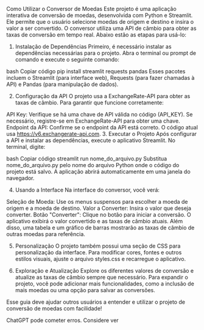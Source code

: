 Como Utilizar o Conversor de Moedas
Este projeto é uma aplicação interativa de conversão de moedas, desenvolvida com Python e Streamlit. Ele permite que o usuário selecione moedas de origem e destino e insira o valor a ser convertido. O conversor utiliza uma API de câmbio para obter as taxas de conversão em tempo real. Abaixo estão as etapas para usá-lo:

1. Instalação de Dependências
Primeiro, é necessário instalar as dependências necessárias para o projeto. Abra o terminal ou prompt de comando e execute o seguinte comando:

bash
Copiar código
pip install streamlit requests pandas
Esses pacotes incluem o Streamlit (para interface web), Requests (para fazer chamadas à API) e Pandas (para manipulação de dados).

2. Configuração da API
O projeto usa a ExchangeRate-API para obter as taxas de câmbio. Para garantir que funcione corretamente:

API Key: Verifique se há uma chave de API válida no código (API_KEY). Se necessário, registre-se em ExchangeRate-API para obter uma chave.
Endpoint da API: Confirme se o endpoint da API está correto. O código atual usa https://v6.exchangerate-api.com.
3. Executar o Projeto
Após configurar a API e instalar as dependências, execute o aplicativo Streamlit. No terminal, digite:

bash
Copiar código
streamlit run nome_do_arquivo.py
Substitua nome_do_arquivo.py pelo nome do arquivo Python onde o código do projeto está salvo. A aplicação abrirá automaticamente em uma janela do navegador.

4. Usando a Interface
Na interface do conversor, você verá:

Seleção de Moeda: Use os menus suspensos para escolher a moeda de origem e a moeda de destino.
Valor a Converter: Insira o valor que deseja converter.
Botão "Converter": Clique no botão para iniciar a conversão. O aplicativo exibirá o valor convertido e as taxas de câmbio atuais.
Além disso, uma tabela e um gráfico de barras mostrarão as taxas de câmbio de outras moedas para referência.

5. Personalização
O projeto também possui uma seção de CSS para personalização da interface. Para modificar cores, fontes e outros estilos visuais, ajuste o arquivo styles.css e recarregue o aplicativo.

6. Exploração e Atualização
Explore os diferentes valores de conversão e atualize as taxas de câmbio sempre que necessário. Para expandir o projeto, você pode adicionar mais funcionalidades, como a inclusão de mais moedas ou uma opção para salvar as conversões.

Esse guia deve ajudar outros usuários a entender e utilizar o projeto de conversão de moedas com facilidade!











ChatGPT pode cometer erros. Considere ver
